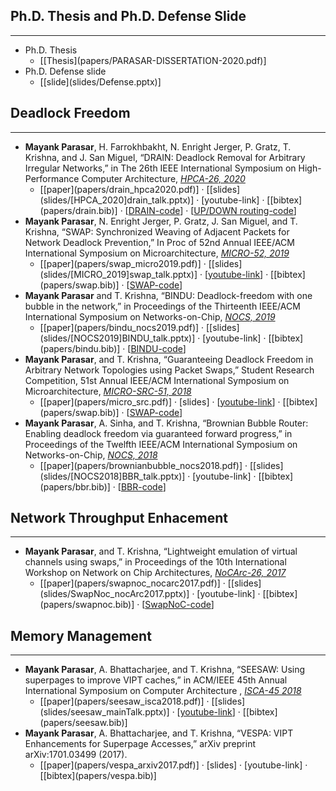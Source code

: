 ## Ph.D. Thesis and Ph.D. Defense Slide
-------
* Ph.D. Thesis
	* <div> [[Thesis](papers/PARASAR-DISSERTATION-2020.pdf)] </div>
* Ph.D. Defense slide
	* <div> [[slide](slides/Defense.pptx)] </div>

## Deadlock Freedom
-------
* **Mayank Parasar**, H. Farrokhbakht, N. Enright Jerger, P. Gratz, T. Krishna, and J. San Miguel, “DRAIN: Deadlock Removal for Arbitrary Irregular Networks,” in The 26th IEEE International Symposium on High-Performance Computer Architecture,  <u>*HPCA-26, 2020*</u>
	* <div>[[paper](papers/drain_hpca2020.pdf)] · [[slides](slides/[HPCA_2020]drain_talk.pptx)] · [youtube-link] · [[bibtex](papers/drain.bib)] · [<a href="https://github.com/georgia-tech-synergy-lab/gem5_drain">DRAIN-code</a>] · [<a href="https://github.com/georgia-tech-synergy-lab/gem5-up-down">UP/DOWN routing-code</a>]</div>
* **Mayank Parasar**, N. Enright Jerger, P. Gratz, J. San Miguel, and T. Krishna, “SWAP: Synchronized Weaving of Adjacent Packets for Network Deadlock Prevention,” In Proc of 52nd Annual IEEE/ACM International Symposium on Microarchitecture, <u>*MICRO-52, 2019*</u>
	* <div>[[paper](papers/swap_micro2019.pdf)] · [[slides](slides/[MICRO_2019]swap_talk.pptx)] · [<a href="https://www.youtube.com/watch?v=HUmRfd2BDRA&amp=&feature=youtu.be">youtube-link</a>] · [[bibtex](papers/swap.bib)] · [<a href="https://github.com/georgia-tech-synergy-lab/gem5_swap">SWAP-code</a>]</div>
* **Mayank Parasar** and T. Krishna, “BINDU: Deadlock-freedom with one bubble in the network,” in Proceedings of the Thirteenth IEEE/ACM International Symposium on Networks-on-Chip, <u>*NOCS, 2019*</u>
	* <div>[[paper](papers/bindu_nocs2019.pdf)] · [[slides](slides/[NOCS2019]BINDU_talk.pptx)] · [youtube-link] · [[bibtex](papers/bindu.bib)] · [<a href="https://github.com/georgia-tech-synergy-lab/gem5-bindu">BINDU-code</a>]</div>
* **Mayank Parasar**, and T. Krishna, “Guaranteeing Deadlock Freedom in Arbitrary Network Topologies using Packet Swaps,” Student Research Competition, 51st Annual IEEE/ACM International Symposium on Microarchitecture, <u>*MICRO-SRC-51, 2018*</u>
	* <div>[[paper](papers/micro_src.pdf)] · [slides] · [<a href="https://www.youtube.com/watch?v=HUmRfd2BDRA&amp=&feature=youtu.be">youtube-link</a>] · [[bibtex](papers/swap.bib)] · [<a href="https://github.com/georgia-tech-synergy-lab/gem5_swap">SWAP-code</a>]</div>
* **Mayank Parasar**, A. Sinha, and T. Krishna, “Brownian Bubble Router: Enabling deadlock freedom via guaranteed forward progress,” in Proceedings of the Twelfth IEEE/ACM International Symposium on Networks-on-Chip, <u>*NOCS, 2018*</u>
	* <div>[[paper](papers/brownianbubble_nocs2018.pdf)] · [[slides](slides/[NOCS2018]BBR_talk.pptx)] · [youtube-link] · [[bibtex](papers/bbr.bib)] · [<a href="https://github.com/georgia-tech-synergy-lab/gem5-bbr">BBR-code</a>]</div>

## Network Throughput Enhacement
-------
* **Mayank Parasar**, and T. Krishna, “Lightweight emulation of virtual channels using swaps,” in Proceedings of the 10th International Workshop on Network on Chip Architectures,  <u>*NoCArc-26, 2017*</u>
	* <div>[[paper](papers/swapnoc_nocarc2017.pdf)] · [[slides](slides/SwapNoc_nocArc2017.pptx)] · [youtube-link] · [[bibtex](papers/swapnoc.bib)] · [<a href="https://github.com/georgia-tech-synergy-lab/gem5-swapNoC">SwapNoC-code</a>]</div>


## Memory Management
-------
* **Mayank Parasar**, A. Bhattacharjee, and T. Krishna, “SEESAW: Using superpages to improve VIPT caches,” in ACM/IEEE 45th Annual International Symposium on Computer Architecture , <u>*ISCA-45 2018*</u>
    * <div>[[paper](papers/seesaw_isca2018.pdf)] · [[slides](slides/seesaw_mainTalk.pptx)] · [<a href="https://www.youtube.com/watch?v=We_SBIk9Qog">youtube-link</a>] · [[bibtex](papers/seesaw.bib)]</div>
* **Mayank Parasar**, A. Bhattacharjee, and T. Krishna, “VESPA: VIPT Enhancements for Superpage Accesses,” arXiv preprint arXiv:1701.03499 (2017).
    * <div>[[paper](papers/vespa_arxiv2017.pdf)] · [slides] · [youtube-link] · [[bibtex](papers/vespa.bib)]</div>